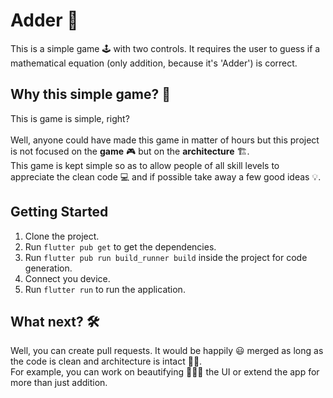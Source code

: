 # Adder 🧮

This is a simple game 🕹 with two controls. It requires the user to guess if a mathematical equation (only addition, because it's 'Adder') is correct.

## Why this simple game? 🤔

This is game is simple, right?\
\
Well, anyone could have made this game in matter of hours but this project is not focused on the <b>game</b> 🎮 but on the <b>architecture</b> 🏗.\
This game is kept simple so as to allow people of all skill levels‍ to appreciate the clean code 💻 and if possible take away a few good ideas 💡.

## Getting Started

1. Clone the project.
2. Run `flutter pub get` to get the dependencies.
3. Run `flutter pub run build_runner build` inside the project for code generation.‍
4. Connect you device.
5. Run `flutter run` to run the application.

## What next? 🛠

Well, you can create pull requests. It would be happily 😃 merged as long as the code is clean and architecture is intact 💪🏻.\
For example, you can work on beautifying 💇🏻‍♀️ the UI or extend the app for more than just addition.
